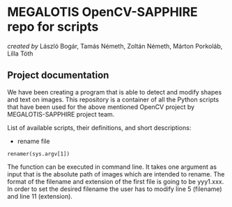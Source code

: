 **MEGALOTIS OpenCV-SAPPHIRE repo for scripts**
======
_created by_ László Bogár, Tamás Németh, Zoltán Németh, Márton Porkoláb, Lilla Tóth

## **Project documentation**

We have been creating a program that is able to detect and modify shapes and text on images. This repository is a container of all the Python scripts that have been used for the above mentioned OpenCV project by MEGALOTIS-SAPPHIRE project team.<br/>

List of available scripts, their definitions, and short descriptions:


- rename file

 `renamer(sys.argv[1])`<br/>

The function can be executed in command line. It takes one argument as input that is the absolute path of images which are intended to rename. The format of the filename and extension of the first file is going to be yyy1.xxx. In order to set the desired filename the user has to modify line 5 (filename) and line 11 (extension). <br/>